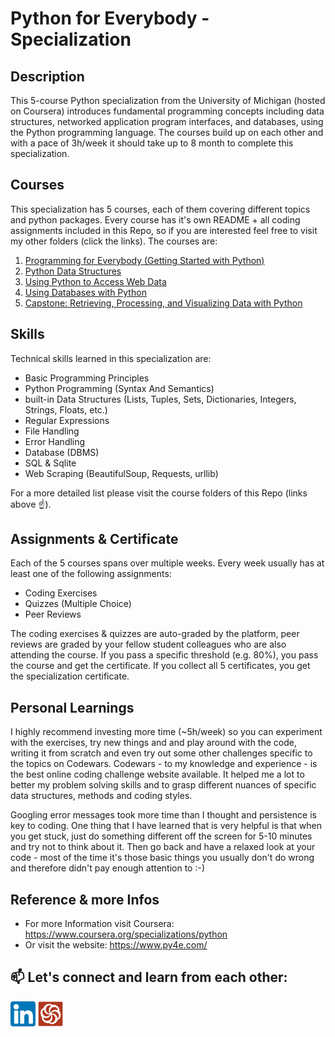 # Python for Everybody - Specialization

## Description
This 5-course Python specialization from the University of Michigan (hosted on Coursera) introduces fundamental programming concepts including data structures, networked application program interfaces, and databases, using the Python programming language. The courses build up on each other and with a pace of 3h/week it should take up to 8 month to complete this specialization.

## Courses
This specialization has 5 courses, each of them covering different topics and python packages. Every course has it's own README + all coding assignments included in this Repo, so if you are interested feel free to visit my other folders (click the links). The courses are:
1. [Programming for Everybody (Getting Started with Python)](https://github.com/kevin-goetz/Python-for-Everybody-Specialization/tree/main/01_Programming%20for%20Everybody%20(Getting%20Started%20with%20Python))
2. [Python Data Structures](https://github.com/kevin-goetz/Python-for-Everybody-Specialization/tree/main/02_Python%20Data%20Structures)
3. [Using Python to Access Web Data](https://github.com/kevin-goetz/Python-for-Everybody-Specialization/tree/main/03_Using%20Python%20to%20Acess%20Web%20Data)
4. [Using Databases with Python](https://github.com/kevin-goetz/Python-for-Everybody-Specialization/tree/main/04_Using%20Databases%20with%20Python)
5. [Capstone: Retrieving, Processing, and Visualizing Data with Python](https://github.com/kevin-goetz/Python-for-Everybody-Specialization/tree/main/05_Capstone_Retrieving%2C%20Processing%20and%20Visualizing%20Data%20with%20Python)

## Skills
Technical skills learned in this specialization are:
- Basic Programming Principles
- Python Programming (Syntax And Semantics)
- built-in Data Structures (Lists, Tuples, Sets, Dictionaries, Integers, Strings, Floats, etc.)
- Regular Expressions
- File Handling
- Error Handling
- Database (DBMS)
- SQL & Sqlite
- Web Scraping (BeautifulSoup, Requests, urllib)

For a more detailed list please visit the course folders of this Repo (links above ☝️).

## Assignments & Certificate
Each of the 5 courses spans over multiple weeks. Every week usually has at least one of the following assignments:
- Coding Exercises
- Quizzes (Multiple Choice)
- Peer Reviews

The coding exercises & quizzes are auto-graded by the platform, peer reviews are graded by your fellow student colleagues who are also attending the course.
If you pass a specific threshold (e.g. 80%), you pass the course and get the certificate. If you collect all 5 certificates, you get the specialization certificate.

## Personal Learnings
I highly recommend investing more time (~5h/week) so you can experiment with the exercises, try new things and and play around with the code, writing it from scratch and even try out some other challenges specific to the topics on Codewars. Codewars - to my knowledge and experience - is the best online coding challenge website available. It helped me a lot to better my problem solving skills and to grasp different nuances of specific data structures, methods and coding styles.

Googling error messages took more time than I thought and persistence is key to coding. One thing that I have learned that is very helpful is that when you get stuck, just do something different off the screen for 5-10 minutes and try not to think about it. Then go back and have a relaxed look at your code - most of the time it's those basic things you usually don't do wrong and therefore didn't pay enough attention to :-)

## Reference & more Infos
- For more Information visit Coursera: https://www.coursera.org/specializations/python
- Or visit the website: https://www.py4e.com/

## 📫 Let's connect and learn from each other:

[<img src="https://github.com/kevin-goetz/kevin-goetz/blob/main/LinkedIn Logo.png" height="40em" align="center" alt="Connect with Me on LinkedIn" title="Connect with Me on LinkedIn"/>](https://linkedin.com/in/kgötz) [<img src="https://github.com/kevin-goetz/kevin-goetz/blob/main/Codewars Logo.svg" height="40em" align="center" alt="Connect with Me on Codewars" title="Connect with Me on Codewars"/>](https://www.codewars.com/users/kevin-goetz)

